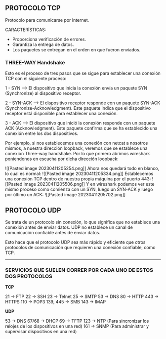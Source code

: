 ## PROTOCOLO TCP

Protocolo para comunicarse por internet. 

CARACTERÍSTICAS: 
- Proporciona verificación de errores.
- Garantiza la entrega de datos.
- Los paquetes se entregan en el orden en que fueron enviados.

### THREE-WAY Handshake

Esto es el proceso de tres pasos que se sigue para establecer una conexión TCP con el siguiente proceso:

1 - SYN --> El dispositivo que inicia la conexión envía un paquete SYN (Synchronize) al dispositivo receptor.

2 - SYN-ACK --> El dispositivo receptor responde con un paquete SYN-ACK (Synchronize-Acknowledgment). Este paquete indica que el dispositivo receptor está disponible para establecer una conexión.

3 - ACK --> El dispositivo que inició la conexión responde con un paquete ACK (Acknowledgment). Este paquete confirma que se ha establecido una conexión entre los dos dispositivos.

Por ejemplo, si nos establecemos una conexión con netcat a nosotros mismos, a nuestra dirección loopback, veremos que se establece una conexión Three-way handshake. Por lo que primero abrimos wireshark poniendonos en escucha por dicha dirección loopback:

![[Pasted image 20230411205254.png]]
Ahora nos quedará todo en blanco, lo cual es normal:
![[Pasted image 20230411205334.png]]
Establecemos una conexión TCP dentro de nuestra propia máquina por el puerto 443:
![[Pasted image 20230411205506.png]]
Y en wireshark podemos ver este mismo proceso como comienza con un SYN, luego un SYN-ACK y luego por último un ACK:
![[Pasted image 20230411205702.png]]

## PROTOCOLO UDP

Se trata de un protocolo sin conexión, lo que significa que no establece una conexión antes de enviar datos. UDP no establece un canal de comunicación confiable antes de enviar datos. 

Esto hace que el protocolo UDP sea más rápido y eficiente que otros protocolos de comunicación que requieren una conexión confiable, como TCP.

-------------------------------------------------------

### SERVICIOS QUE SUELEN CORRER POR CADA UNO DE ESTOS DOS PROTOCOLOS

**TCP**

21 -> FTP
22 -> SSH
23 -> Telnet
25 -> SMTP
53 -> DNS
80 -> HTTP
443 -> HTTPS
110 -> POP3
139, 445 -> SMB
143 -> IMAP

**UDP**

53 -> DNS
67/68 -> DHCP
69 -> TFTP
123 -> NTP (Para sincronizar los relojes de los dispositivos en una red)
161 -> SNMP (Para administrar y supervisar dispositivos en una red)

